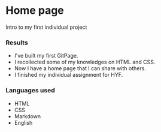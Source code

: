 # Home page

Intro to my first individual project

### Results

- I've built my first GitPage.
- I recollected some of my knowledges on HTML and CSS.
- Now I have a home page that I can share with others.
- I finished my individual assignment for HYF.

### Languages used

- HTML
- CSS
- Markdown
- English
